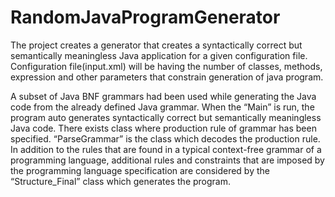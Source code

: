 # RandomJavaProgramGenerator

The project creates a generator that creates a syntactically correct but semantically meaningless Java application for a given 
configuration file. Configuration file(input.xml) will be having the number of classes, methods, expression and other parameters 
that constrain generation of java program.

A subset of Java BNF grammars had been used while generating the Java code from the already defined Java grammar. When the “Main” is run, the program auto generates syntactically correct but semantically meaningless Java code. 
There exists class where production rule of grammar has been specified. “ParseGrammar” is the class which decodes the production rule. In addition to the rules that are found in a typical context-free grammar of a programming language, additional rules and constraints that are imposed by the programming language specification are considered by the “Structure_Final” class which generates the program.
